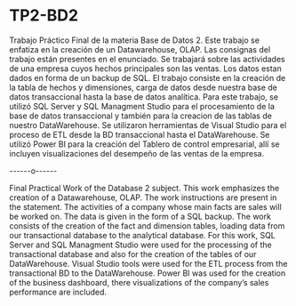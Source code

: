 # TP2-BD2
Trabajo Práctico Final de la materia Base de Datos 2.
Este trabajo se enfatiza en la creación de un Datawarehouse, OLAP.
Las consignas del trabajo están presentes en el enunciado. Se trabajará sobre las actividades de una empresa cuyos hechos principales son las ventas.
Los datos estan dados en forma de un backup de SQL.
El trabajo consiste en la creación de la tabla de hechos y dimensiones, carga de datos desde nuestra base de datos transaccional hasta la base de datos analítica.
Para este trabajo, se utilizó SQL Server y SQL Managment Studio para el procesamiento de la base de datos transaccional y también para la creacion de las tablas de nuestro DataWarehouse.
Se utilizaron herramientas de Visual Studio para el proceso de ETL desde la BD transaccional hasta el DataWarehouse.
Se utilizó Power BI para la creación del Tablero de control empresarial, allí se incluyen visualizaciones del desempeño de las ventas de la empresa.

------o------

Final Practical Work of the Database 2 subject.
This work emphasizes the creation of a Datawarehouse, OLAP. The work instructions are present in the statement.
The activities of a company whose main facts are sales will be worked on. The data is given in the form of a SQL backup.
The work consists of the creation of the fact and dimension tables, loading data from our transactional database to the analytical database.
For this work, SQL Server and SQL Managment Studio were used for the processing of the transactional database and also for the creation of the tables of our DataWarehouse.
Visual Studio tools were used for the ETL process from the transactional BD to the DataWarehouse.
Power BI was used for the creation of the business dashboard, there visualizations of the company’s sales performance are included.

